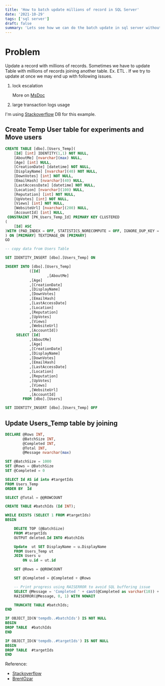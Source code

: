 ```yaml
---
title: 'How to batch update millions of record in SQL Server'
date: '2021-10-29'
tags: ['sql server']
draft: false
summary: 'Lets see how we can do the batch update in sql server without killing resources'
---
```


# Problem

Update a record with millions of records. Sometimes we have to update Table with millions of records joining another table. Ex. ETL . If we try to update at once we may end up with following issues.

1. lock escalation

   More on [MsDoc](https://docs.microsoft.com/en-us/troubleshoot/sql/performance/resolve-blocking-problems-caused-lock-escalation)

2. large transaction logs usage

I'm using [Stackoverflow](https://archive.org/details/stackexchange) DB for this example.

## Create Temp User table for experiments and Move users

```sql
CREATE TABLE [dbo].[Users_Temp](
	[Id] [int] IDENTITY(1,1) NOT NULL,
	[AboutMe] [nvarchar](max) NULL,
	[Age] [int] NULL,
	[CreationDate] [datetime] NOT NULL,
	[DisplayName] [nvarchar](40) NOT NULL,
	[DownVotes] [int] NOT NULL,
	[EmailHash] [nvarchar](40) NULL,
	[LastAccessDate] [datetime] NOT NULL,
	[Location] [nvarchar](100) NULL,
	[Reputation] [int] NOT NULL,
	[UpVotes] [int] NOT NULL,
	[Views] [int] NOT NULL,
	[WebsiteUrl] [nvarchar](200) NULL,
	[AccountId] [int] NULL,
 CONSTRAINT [PK_Users_Temp_Id] PRIMARY KEY CLUSTERED
(
	[Id] ASC
)WITH (PAD_INDEX = OFF, STATISTICS_NORECOMPUTE = OFF, IGNORE_DUP_KEY = OFF, ALLOW_ROW_LOCKS = ON, ALLOW_PAGE_LOCKS = ON, OPTIMIZE_FOR_SEQUENTIAL_KEY = OFF) ON [PRIMARY]
) ON [PRIMARY] TEXTIMAGE_ON [PRIMARY]
GO

-- copy data from Users Table

SET IDENTITY_INSERT [dbo].[Users_Temp] ON

INSERT INTO [dbo].[Users_Temp]
           ([Id]
				   ,[AboutMe]
           ,[Age]
           ,[CreationDate]
           ,[DisplayName]
           ,[DownVotes]
           ,[EmailHash]
           ,[LastAccessDate]
           ,[Location]
           ,[Reputation]
           ,[UpVotes]
           ,[Views]
           ,[WebsiteUrl]
           ,[AccountId])
     SELECT [Id]
		   ,[AboutMe]
           ,[Age]
           ,[CreationDate]
           ,[DisplayName]
           ,[DownVotes]
           ,[EmailHash]
           ,[LastAccessDate]
           ,[Location]
           ,[Reputation]
           ,[UpVotes]
           ,[Views]
           ,[WebsiteUrl]
           ,[AccountId]
		FROM [dbo].[Users]

SET IDENTITY_INSERT [dbo].[Users_Temp] OFF
```

## Update Users_Temp table by joining

```sql
DECLARE @Rows INT,
        @BatchSize INT,
        @Completed INT,
        @Total INT,
        @Message nvarchar(max)

SET @BatchSize = 1000
SET @Rows = @BatchSize
SET @Completed = 0

SELECT Id AS id into #targetIds
FROM Users_Temp
ORDER BY  Id

SELECT @Total = @@ROWCOUNT

CREATE TABLE #batchIds (Id INT);

WHILE EXISTS (SELECT 1 FROM #targetIds)
BEGIN

	DELETE TOP (@BatchSize)
    FROM #targetIds
    OUTPUT deleted.Id INTO #batchIds

	Update  ut SET DisplayName = u.DisplayName
	FROM Users_Temp ut
	JOIN Users u
		ON u.id = ut.id

    SET @Rows = @@ROWCOUNT

    SET @Completed = @Completed + @Rows

    -- Print progress using RAISERROR to avoid SQL buffering issue
    SELECT @Message = 'Completed ' + cast(@Completed as varchar(10)) + '/' + cast(@Total as varchar(10))
    RAISERROR(@Message, 0, 1) WITH NOWAIT

    TRUNCATE TABLE #batchIds;
END

IF OBJECT_ID(N'tempdb..#batchIds') IS NOT NULL
BEGIN
DROP TABLE  #batchIds
END

IF OBJECT_ID(N'tempdb..#targetIds') IS NOT NULL
BEGIN
DROP TABLE  #targetIds
END
```

Reference:
- [Stackoverflow](https://stackoverflow.com/a/66792237/2260875)
- [BrentOzar](https://www.brentozar.com/archive/2020/12/how-to-batch-updates-a-few-thousand-rows-at-a-time/)
